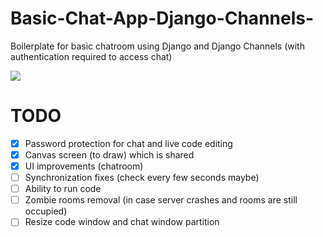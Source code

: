 # Basic-Chat-App-Django-Channels-
Boilerplate for basic chatroom using Django and Django Channels (with authentication required to access chat)

<img src="https://github.com/shubhamdhingra38/Basic-Chat-App-Django-Channels/blob/master/Screenshots/Capture.PNG"/>



# TODO
- [x] Password protection for chat and live code editing
- [x] Canvas screen (to draw) which is shared
- [x] UI improvements (chatroom)
- [ ] Synchronization fixes (check every few seconds maybe)
- [ ] Ability to run code
- [ ] Zombie rooms removal (in case server crashes and rooms are still occupied)
- [ ] Resize code window and chat window partition
